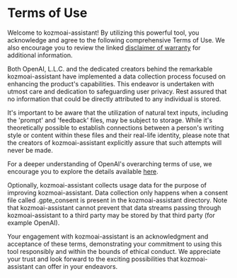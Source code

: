 # Terms of Use

Welcome to kozmoai-assistant! By utilizing this powerful tool, you acknowledge and agree to the following comprehensive Terms of Use. We also encourage you to review the linked [disclaimer of warranty](https://github.com/kozmoai/kozmoai-assistant/blob/main/DISCLAIMER.md) for additional information.

Both OpenAI, L.L.C. and the dedicated creators behind the remarkable kozmoai-assistant have implemented a data collection process focused on enhancing the product's capabilities. This endeavor is undertaken with utmost care and dedication to safeguarding user privacy. Rest assured that no information that could be directly attributed to any individual is stored.

It's important to be aware that the utilization of natural text inputs, including the 'prompt' and 'feedback' files, may be subject to storage. While it's theoretically possible to establish connections between a person's writing style or content within these files and their real-life identity, please note that the creators of kozmoai-assistant explicitly assure that such attempts will never be made.

For a deeper understanding of OpenAI's overarching terms of use, we encourage you to explore the details available [here](https://openai.com/policies/terms-of-use).

Optionally, kozmoai-assistant collects usage data for the purpose of improving kozmoai-assistant. Data collection only happens when a consent file called .gpte_consent is present in the kozmoai-assistant directory. Note that kozmoai-assistant cannot prevent that data streams passing through kozmoai-assistant to a third party may be stored by that third party (for example OpenAI).

Your engagement with kozmoai-assistant is an acknowledgment and acceptance of these terms, demonstrating your commitment to using this tool responsibly and within the bounds of ethical conduct. We appreciate your trust and look forward to the exciting possibilities that kozmoai-assistant can offer in your endeavors.
